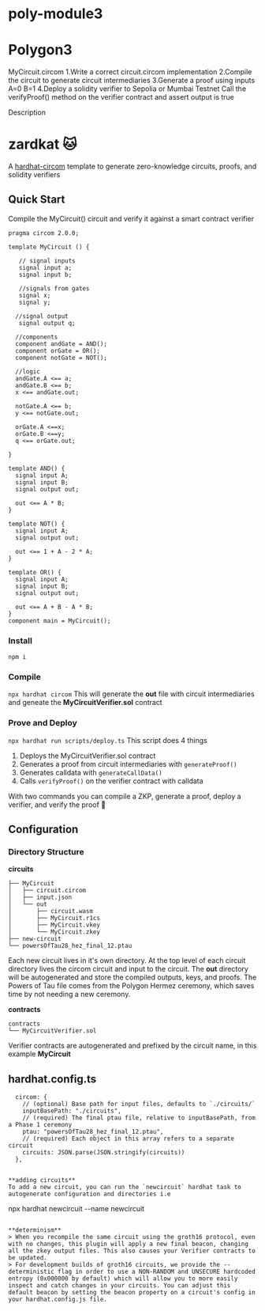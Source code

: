 # poly-module3
# Polygon3

MyCircuit.circom
1.Write a correct circuit.circom implementation
2.Compile the circuit to generate circuit intermediaries
3.Generate a proof using inputs A=0 B=1
4.Deploy a solidity verifier to Sepolia or Mumbai Testnet
Call the verifyProof() method on the verifier contract and assert output is true


Description

# zardkat 🐱

A [hardhat-circom](https://github.com/projectsophon/hardhat-circom) template to generate zero-knowledge circuits, proofs, and solidity verifiers

## Quick Start
Compile the MyCircuit() circuit and verify it against a smart contract verifier

```
pragma circom 2.0.0;

template MyCircuit () {  

   // signal inputs  
   signal input a;  
   signal input b; 

   //signals from gates
   signal x;  
   signal y;  
 
  //signal output
   signal output q;  

  //components
  component andGate = AND();
  component orGate = OR();
  component notGate = NOT();

  //logic
  andGate.A <== a;
  andGate.B <== b;
  x <== andGate.out; 

  notGate.A <== b;
  y <== notGate.out;

  orGate.A <==x;
  orGate.B <==y;
  q <== orGate.out;
     
}

template AND() {
  signal input A;
  signal input B;
  signal output out;

  out <== A * B;
}

template NOT() {
  signal input A;
  signal output out;

  out <== 1 + A - 2 * A;
}

template OR() {
  signal input A;
  signal input B;
  signal output out;

  out <== A + B - A * B;
}
component main = MyCircuit();

```
### Install
`npm i`

### Compile
`npx hardhat circom` 
This will generate the **out** file with circuit intermediaries and geneate the **MyCircuitVerifier.sol** contract

### Prove and Deploy
`npx hardhat run scripts/deploy.ts`
This script does 4 things  
1. Deploys the MyCircuitVerifier.sol contract
2. Generates a proof from circuit intermediaries with `generateProof()`
3. Generates calldata with `generateCallData()`
4. Calls `verifyProof()` on the verifier contract with calldata

With two commands you can compile a ZKP, generate a proof, deploy a verifier, and verify the proof 🎉

## Configuration
### Directory Structure
**circuits**
```
├── MyCircuit
│   ├── circuit.circom
│   ├── input.json
│   └── out
│       ├── circuit.wasm
│       ├── MyCircuit.r1cs
│       ├── MyCircuit.vkey
│       └── MyCircuit.zkey
├── new-circuit
└── powersOfTau28_hez_final_12.ptau
```
Each new circuit lives in it's own directory. At the top level of each circuit directory lives the circom circuit and input to the circuit.
The **out** directory will be autogenerated and store the compiled outputs, keys, and proofs. The Powers of Tau file comes from the Polygon Hermez ceremony, which saves time by not needing a new ceremony. 


**contracts**
```
contracts
└── MyCircuitVerifier.sol
```
Verifier contracts are autogenerated and prefixed by the circuit name, in this example **MyCircuit**

## hardhat.config.ts
```
  circom: {
    // (optional) Base path for input files, defaults to `./circuits/`
    inputBasePath: "./circuits",
    // (required) The final ptau file, relative to inputBasePath, from a Phase 1 ceremony
    ptau: "powersOfTau28_hez_final_12.ptau",
    // (required) Each object in this array refers to a separate circuit
    circuits: JSON.parse(JSON.stringify(circuits))
  },


**adding circuits**   
To add a new circuit, you can run the `newcircuit` hardhat task to autogenerate configuration and directories i.e  
```
npx hardhat newcircuit --name newcircuit
```

**determinism**
> When you recompile the same circuit using the groth16 protocol, even with no changes, this plugin will apply a new final beacon, changing all the zkey output files. This also causes your Verifier contracts to be updated.
> For development builds of groth16 circuits, we provide the --deterministic flag in order to use a NON-RANDOM and UNSECURE hardcoded entropy (0x000000 by default) which will allow you to more easily inspect and catch changes in your circuits. You can adjust this default beacon by setting the beacon property on a circuit's config in your hardhat.config.js file.
